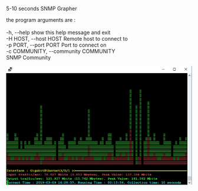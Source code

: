 5-10 seconds SNMP Grapher

the program arguments are :<br>
<br>
  -h, --help            show this help message and exit<br>
  -H HOST, --host HOST  Remote host to connect to<br>
  -p PORT, --port PORT  Port to connect on<br>
  -c COMMUNITY, --community COMMUNITY<br>
                        SNMP Community<br>


<img src="screenshot.png">

 
